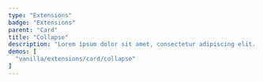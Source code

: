 ```yaml
---
type: "Extensions"
badge: "Extensions"
parent: "Card"
title: "Collapse"
description: "Lorem ipsum dolor sit amet, consectetur adipiscing elit. Nunc tempus laoreet leo sit amet iaculis."
demos: [
  "vanilla/extensions/card/collapse"
]
---
```

